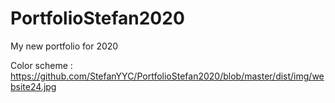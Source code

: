 # PortfolioStefan2020
My new portfolio for 2020

Color scheme : https://github.com/StefanYYC/PortfolioStefan2020/blob/master/dist/img/website24.jpg
